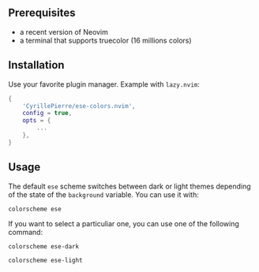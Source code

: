 ## Prerequisites

* a recent version of Neovim
* a terminal that supports truecolor (16 millions colors)

## Installation

Use your favorite plugin manager. Example with `lazy.nvim`:
```lua
{
    'CyrillePierre/ese-colors.nvim',
    config = true,
    opts = {
        ...
    },
}
```

## Usage

The default `ese` scheme switches between dark or light themes depending of the state of the
`background` variable.
You can use it with:
```vimscript
colorscheme ese
```

If you want to select a particuliar one, you can use one of the following command:
```vimscript
colorscheme ese-dark
```
```vimscript
colorscheme ese-light
```
